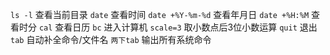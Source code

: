 `ls -l`											查看当前目录
`date`										查看时间
`date +%Y-%m-%d` 			查看年月日
`date +%H:%M`					查看时分
`cal`											查看日历
`bc`											进入计算机
`scale=3`									取小数点后3位小数运算
`quit`											退出
`tab`											自动补全命令/文件名
`两下tab`										输出所有系统命令

